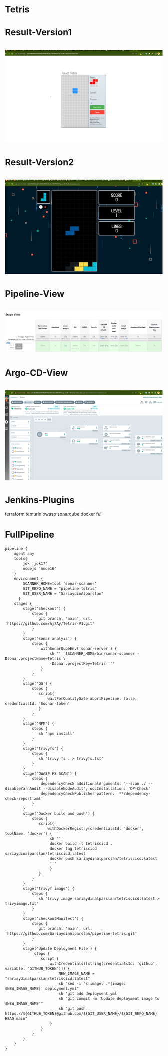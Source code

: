 # Tetris

# Result-Version1

<h1 align="center">
  <img alt="Volume1" title="#React tetris desktop" src="./images/game.png" />
</h1>

# Result-Version2

<h1 align="center">
  <img alt="Volume2 " title="#React tetris desktop" src="./images/game-2.png" />
</h1>

# Pipeline-View

<h1 align="center">
  <img alt="Pipeline-View " title="#React tetris desktop" src="./images/pipeline-view.png" />
</h1>

# Argo-CD-View

<h1 align="center">
  <img alt="Argo-CD-View " title="#React tetris desktop" src="./images/argo-cd.png" />
</h1>

# Jenkins-Plugins

terraform
temurin
owasp
sonarqube
docker full

# FullPipeline

```
pipeline {
    agent any
    tools{
        jdk 'jdk17'
        nodejs 'node16'
    }
    environment {
        SCANNER_HOME=tool 'sonar-scanner'
        GIT_REPO_NAME = "pipeline-tetris"
        GIT_USER_NAME = "SariaydinAlparslan"
      }
    stages {
        stage('checkout') {
            steps {
               git branch: 'main', url: 'https://github.com/Aj7Ay/Tetris-V1.git'
            }
        }
        stage('sonar analyis') {
            steps {
                withSonarQubeEnv('sonar-server') {
                    sh ''' $SCANNER_HOME/bin/sonar-scanner -Dsonar.projectName=Tetris \
                    -Dsonar.projectKey=Tetris '''
                }
            }
        }
        stage('QG') {
            steps {
               script{
                   waitForQualityGate abortPipeline: false, credentialsId: 'Soonar-token'
               }
            }
        }
        stage('NPM') {
            steps {
               sh 'npm install'
            }
        }
        stage('trıvyfs') {
            steps {
               sh 'trivy fs . > trivyfs.txt'
            }
        }
        stage('OWASP FS SCAN') {
            steps {
                dependencyCheck additionalArguments: '--scan ./ --disableYarnAudit --disableNodeAudit', odcInstallation: 'DP-Check'
                dependencyCheckPublisher pattern: '**/dependency-check-report.xml'
            }
        }
        stage('Docker build and push') {
            steps {
               script{
                   withDockerRegistry(credentialsId: 'docker', toolName: 'docker') {
                    sh '''
                    docker build -t tetriscicd .
                    docker tag tetriscicd sariaydinalparslan/tetriscicd:latest
                    docker push sariaydinalparslan/tetriscicd:latest
                    '''
                    }
               }
            }
        }
        stage('trıvyf image') {
            steps {
               sh 'trivy image sariaydinalparslan/tetriscicd:latest > trivyimage.txt'
            }
        }
        stage('checkoutManifest') {
            steps {
               git branch: 'main', url: 'https://github.com/SariaydinAlparslan/pipeline-tetris.git'
            }
        }
        stage('Update Deployment File') {
             steps {
                script {
                    withCredentials([string(credentialsId: 'github', variable: 'GITHUB_TOKEN')]) {
                        NEW_IMAGE_NAME = "sariaydinalparslan/tetriscicd:latest"
                        sh "sed -i 's|image: .*|image: $NEW_IMAGE_NAME|' deployment.yml"
                        sh 'git add deployment.yml'
                        sh "git commit -m 'Update deployment image to $NEW_IMAGE_NAME'"
                        sh "git push https://${GITHUB_TOKEN}@github.com/${GIT_USER_NAME}/${GIT_REPO_NAME} HEAD:main"
                    }
                }
            }
        }
    }
}

```
